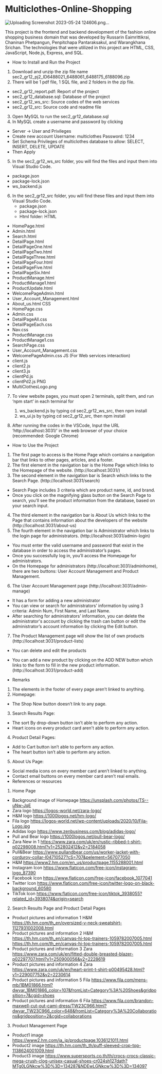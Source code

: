 # Multiclothes-Online-Shopping
![Uploading Screenshot 2023-05-24 124606.png…]()


This project is the frontend and backend development of the fashion online shopping business domain that was developed by Russarin Eaimrittikrai, Chaninan Phetpangun, Penpitchapa Pantaraksakul, and Warangkhana Srichan. The technologies that were utilized in this project are HTML, CSS, JavaScript, Node.js, Express, and SQL.


* How to Install and Run the Project


1. Download and unzip the zip file name sec2_gr12_pj2_ID6488021_6488061_6488175_6188096.zip
2. There will be 1 pdf file, 1 SQL file, and 2 folders in the zip file.
* sec2_gr12_report.pdf: Report of the project 
* sec2_gr12_database.sql: Database of the project
* sec2_gr12_ws_src: Source codes of the web services
* sec2_gr12_src: Source code and readme file
3. Open MySQL to run the sec2_gr12_database.sql
4. In MySQL create a username and password by clicking 
* Server -> User and Privileges
* Create new account 
Username: multiclothes
Password: 1234
* Set Schema Privileges of multiclothes database to allow: SELECT, INSERT, DELETE, UPDATE
* Then Apply
5. In the sec2_gr12_ws_src folder, you will find the files and input them into Visual Studio Code.
* package.json
* package-lock.json
* ws_backend.js
6. In the sec2_gr12_src folder, you will find these files and input them into Visual Studio Code.
   * package.json
   * package-lock.json
   * Html folder:
HTML
* HomePage.html
* Admin.html
* Search.html
* DetailPage.html
* DetailPageOne.html
* DetailPageTwo.html
* DetailPageThree.html
* DetailPageFour.html
* DetailPageFive.html
* DetailPageSix.html
* ProductManage.html
* ProductManage1.html
* ProductUpdate.html
* WelcomePageAdmin.html
* User_Account_Management.html
* About_us.html
CSS
* HomePage.css
* Admin.css
* DetailPageAll.css
* DetailPageEach.css
* Nav.css
* ProductManage.css
* ProductManage1.css
* SearchPage.css
* User_Account_Management.css
* WelcomePageAdmin.css
                JS (For Web services interaction)
* client.js
* client2.js
* client3.js
* clientPd.js
* clientPd2.js
PNG
* MultiClothesLogo.png




7. To view website pages, you must open 2 terminals, split them, and run ‘npm start’ in each terminal for
   1. ws_backend.js by typing cd sec2_gr12_ws_src, then npm install
   2. ws_ui.js by typing cd sec2_gr12_src, then npm install


8. After running the codes in the VSCode, Input the URL ‘http://localhost:3031/’ in the web browser of your choice (recommended: Google Chrome)


* How to Use the Project


1. The first page to access is the Home Page which contains a navigation bar that links to other pages, articles, and a footer.
2. The first element in the navigation bar is the Home Page which links to the Homepage of the website. (http://localhost:3031/)
3. The second element in the navigation bar is Search which links to the Search Page. (http://localhost:3031/search)
* Search Page includes 3 criteria which are product name, id, and brand.
* Once you click on the magnifying glass button on the Search Page to search, you’ll see the product information from the database, based on your search input.
4. The third element in the navigation bar is About Us which links to the Page that contains information about the developers of the website (http://localhost:3031/about-us) 
5. The fourth element in the navigation bar is Administrator which links to the login page for administrators. (http://localhost:3031/admin-login)
* You must enter the valid username and password that exist in the database in order to access the administrator’s pages.
* Once you successfully log in, you’ll access the Homepage for administrators.
* On the Homepage for administrators (http://localhost:3031/adminhome), there are two buttons: User Account Management and Product Management.
6. The User Account Management page (http://localhost:3031/admin-manage)
* It has a form for adding a new administrator 
* You can view or search for administrators’ information by using 3 criteria: Admin Num, First Name, and Last Name.
* After searching for administrators’ information, you can delete the administrator's account by clicking the trash can button or edit the administrator’s account information by clicking the Edit button.
7. The Product Management page will show the list of own products (http://localhost:3031/product-lists)
* You can delete and edit the products 
* You can add a new product by clicking on the ADD NEW button which links to the form to fill in the new product information. (http://localhost:3031/product-add)


* Remarks 


1. The elements in the footer of every page aren’t linked to anything.
2. Homepage:
* The Shop Now button doesn’t link to any page.
3. Search Results Page: 
* The sort By drop-down button isn’t able to perform any action.
* Heart icons on every product card aren't able to perform any action.
4. Product Detail Pages:
* Add to Cart button isn’t able to perform any action.
* The heart button isn’t able to perform any action.
5. About Us Page:
* Social media icons on every member card aren’t linked to anything.
* Contact email buttons on every member card aren’t real emails.
* References or resources


1. Home Page
* Background image of Homepage
https://unsplash.com/photos/TS--uNw-JqE 
* Zara logo
https://logos-world.net/zara-logo/ 
* H&M logo
https://1000logos.net/hm-logo/ 
* Fila logo
https://logos-world.net/wp-content/uploads/2020/10/Fila-Logo.jpg 
* Adidas logo
https://www.zenbusiness.com/blog/adidas-logo/ 
* Pull and Bear logo
https://1000logos.net/pull-bear-logo/ 
* Zara New in 1
https://www.zara.com/uk/en/rustic-ribbed-t-shirt-p02298008.html?v1=252802412&v2=2184058 
* Pull&Bear
https://www.pullandbear.com/us/worker-jacket-with-corduroy-collar-l04710527?cS=707&pelement=567077050 
* H&M
https://www2.hm.com/en_us/productpage.1155288001.html 
* Instagram Icon
https://www.flaticon.com/free-icon/instagram-logo_87390 
* Facebook Icon
https://www.flaticon.com/free-icon/facebook_1077041 
* Twitter Icon
https://www.flaticon.com/free-icon/twitter-logo-on-black-background_60580 
* TikTok Icon
https://www.flaticon.com/free-icon/tiktok_3938055?related_id=3938074&origin=search 




2. Search Results Page and Product Detail Pages
* Product pictures and information 1 H&M
https://th.hm.com/th_en/oversized-v-neck-sweatshirt-1127931002008.html 
* Product pictures and information 2 H&M
https://th.hm.com/th_en/canvas-hi-top-trainers-1059782007005.html 
https://th.hm.com/th_en/canvas-hi-top-trainers-1059782007005.html 
* Product pictures and information 3 Zara
https://www.zara.com/uk/en/fitted-double-breasted-blazer-p02297707.html?v1=250900056&v2=2228619 
* Product pictures and information 4 Zara
https://www.zara.com/uk/en/heart-print-t-shirt-p00495428.html?v1=229007752&v2=2230614 
* Product pictures and information 5 Fila
https://www.fila.com/mens-mb/1BM01866.html?dwvar_1BM01866_color=107&fromList=Category%3A%20Shoes&gridposition=7&cgid=shoes 
* Product pictures and information 6 Fila
https://www.fila.com/brandon-maxwell-cut-out-cami-dress/TW23C966.html?dwvar_TW23C966_color=648&fromList=Category%3A%20Collaborations&gridposition=2&cgid=collaborations 


3. Product Management Page
* Product1 image 
https://www2.hm.com/ja_jp/productpage.1036121011.html 
* Product2 image
https://th.hm.com/th_th/puff-sleeved-crop-top-1138624001009.html 
* Product3 image
https://www.supersports.co.th/th/crocs-crocs-classic-mega-crush-clog-unisex-casual-shoes-cr024sh127dath?MTg0LGNkcw%3D%3D=134287&NDEwLGNkcw%3D%3D=134097

